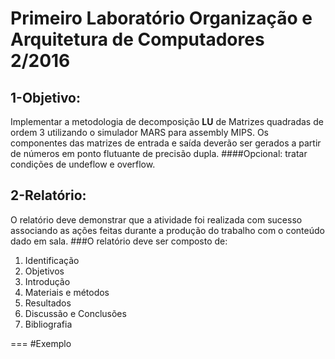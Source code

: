 # Primeiro Laboratório Organização e Arquitetura de Computadores 2/2016


## 1-Objetivo:
Implementar a metodologia de decomposição **LU** de Matrizes quadradas de ordem 3 utilizando o simulador MARS para assembly MIPS. Os componentes das matrizes de entrada e saída deverão ser gerados a partir de números em ponto flutuante de precisão dupla.
####Opcional: tratar condições de undeflow e overflow.
## 2-Relatório:
O relatório deve demonstrar que a atividade foi realizada com sucesso associando as ações feitas durante a produção do trabalho com o conteúdo dado em sala.
###O relatório deve ser composto de:
1. Identificação
2. Objetivos
3. Introdução
4. Materiais e métodos
5. Resultados
6. Discussão e Conclusões
7. Bibliografia

===
#Exemplo
